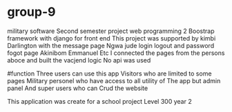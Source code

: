 # group-9
military software
Second semester project web programming 2
Boostrap framework with django for front end
This project was supported by kimbi Darlington with the message page
Ngwa jude login logout and password fogot page
Akinibom
Emmanuel
Etc
I connected the pages from the persons aboce and built the vacjend logic
No api was used


#function
Three users can use this app
Visitors who are limited to some pages
Military personel who have access to all utility of
The app but admin panel
And super users who can Crud the website



This application was create for a school project 
Level 300 year 2
